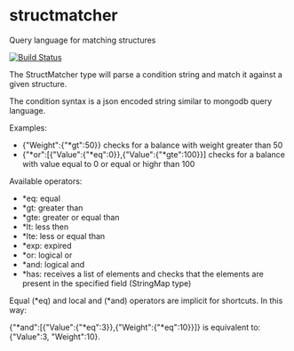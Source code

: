 # structmatcher
Query language for matching structures

[![Build Status](https://secure.travis-ci.org/cgrates/structmatcher.png)](http://travis-ci.org/cgrates/structmatcher)

The StructMatcher type will parse a condition string and match it against a given structure.

The condition syntax is a json encoded string similar to mongodb query language.

Examples:
- {"Weight":{"*gt":50}} checks for a balance with weight greater than 50
- {"*or":[{"Value":{"*eq":0}},{"Value":{"*gte":100}}] checks for a balance with value equal to 0 or equal or highr than 100

Available operators:
- *eq: equal
- *gt: greater than
- *gte: greater or equal than
- *lt: less then
- *lte: less or equal than
- *exp: expired
- *or: logical or
- *and: logical and
- *has: receives a list of elements and checks that the elements are present in the specified field (StringMap type)

Equal (*eq) and local and (*and) operators are implicit for shortcuts. In this way:

{"*and":[{"Value":{"*eq":3}},{"Weight":{"*eq":10}}]} is equivalent to: {"Value":3, "Weight":10}.
